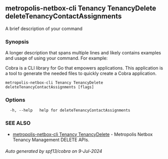 ## metropolis-netbox-cli Tenancy TenancyDelete deleteTenancyContactAssignments

A brief description of your command

### Synopsis

A longer description that spans multiple lines and likely contains examples
and usage of using your command. For example:

Cobra is a CLI library for Go that empowers applications.
This application is a tool to generate the needed files
to quickly create a Cobra application.

```
metropolis-netbox-cli Tenancy TenancyDelete deleteTenancyContactAssignments [flags]
```

### Options

```
  -h, --help   help for deleteTenancyContactAssignments
```

### SEE ALSO

* [metropolis-netbox-cli Tenancy TenancyDelete]()	 - Metropolis Netbox Tenancy Management DELETE APIs.

###### Auto generated by spf13/cobra on 9-Jul-2024
